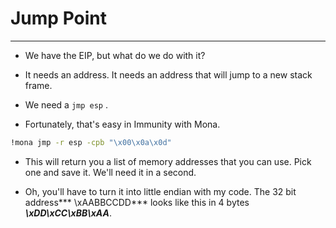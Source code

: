# Jump Point
---
- We have the EIP, but what do we do with it?

- It needs an address. It needs an address that will jump to a new stack frame.

- We need a `jmp esp` .

- Fortunately, that's easy in Immunity with Mona.
  
```bash
!mona jmp -r esp -cpb "\x00\x0a\x0d"
```

- This will return you a list of memory addresses that you can use. Pick one and save it. We'll need it in a second.

- Oh, you'll have to turn it into little endian with my code. The 32 bit address*** \xAABBCCDD*** looks like this in 4 bytes ***\xDD\xCC\xBB\xAA***.


